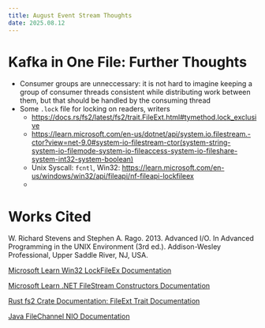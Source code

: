 ```yaml
---
title: August Event Stream Thoughts
date: 2025.08.12
---
```


# Kafka in One File: Further Thoughts
- Consumer groups are unneccessary: it is not hard to imagine keeping a group of consumer threads consistent while distributing work between them, but that should be handled by the consuming thread
- Some `.lock` file for locking on readers, writers
  - https://docs.rs/fs2/latest/fs2/trait.FileExt.html#tymethod.lock_exclusive
  - https://learn.microsoft.com/en-us/dotnet/api/system.io.filestream.-ctor?view=net-9.0#system-io-filestream-ctor(system-string-system-io-filemode-system-io-fileaccess-system-io-fileshare-system-int32-system-boolean)
  - Unix Syscall: `fcntl`, Win32: https://learn.microsoft.com/en-us/windows/win32/api/fileapi/nf-fileapi-lockfileex
  -

# Works Cited
W. Richard Stevens and Stephen A. Rago. 2013. Advanced I/O. In Advanced Programming in the UNIX Environment (3rd ed.). Addison-Wesley Professional, Upper Saddle River, NJ, USA.

[Microsoft Learn Win32 LockFileEx Documentation](https://learn.microsoft.com/en-us/windows/win32/api/fileapi/nf-fileapi-lockfileex)

[Microsoft Learn .NET FileStream Constructors Documentation](https://learn.microsoft.com/en-us/dotnet/api/system.io.filestream.-ctor?view=net-9.0#system-io-filestream-ctor(system-string-system-io-filemode-system-io-fileaccess-system-io-fileshare-system-int32-system-boolean))

[Rust fs2 Crate Documentation: FileExt Trait Documentation](https://docs.rs/fs2/latest/fs2/trait.FileExt.html#tymethod.lock_exclusive)

[Java FileChannel NIO Documentation](https://docs.oracle.com/javase/8/docs/api/java/nio/channels/FileChannel.html#lock--)
